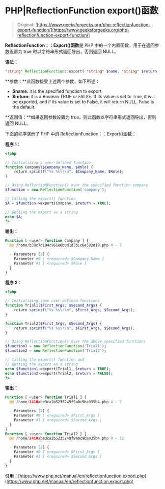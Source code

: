 # PHP|ReflectionFunction export()函数

> Original: [https://www.geeksforgeeks.org/php-reflectionfunction-export-function/](https://www.geeksforgeeks.org/php-reflectionfunction-export-function/)

**ReflectionFunction：：Export()函数**是 PHP 中的一个内置函数，用于在返回参数设置为 true 时以字符串形式返回导出，否则返回 NULL。

**语法：**

```php
*string* ReflectionFunction::export( *string* $name, *string* $return )
```

**参数：**此函数接受上述两个参数，如下所述：

*   **$name:** it is the specified function to export.
*   **$return:** it is a Boolean TRUE or FALSE. If its value is set to True, it will be exported, and if its value is set to False, it will return NULL. False is the default.

**返回值：**如果返回参数设置为 true，则此函数以字符串形式返回导出，否则返回 NULL。

下面的程序演示了 PHP 中的 ReflectionFunction：：Export()函数：

**程序 1：**

```php
<?php

// Initializing a user-defined function
function Company($Company_Name, $Role) {
    return sprintf("%s %s\r\n", $Company_Name, $Role);
}

// Using ReflectionFunction() over the specified function company
$function = new ReflectionFunction('company');

// Calling the export() function
$A = $function->export(Company, $return = TRUE);

// Getting the export as a string
echo $A;
?>
```

**输出：**

```php
Function [ <user> function Company ] {
  @@ /home/b38c7d194c961e6b0d1d5b1c6e582d19.php 4 - 7

  - Parameters [2] {
    Parameter #0 [ <required> $Company_Name ]
    Parameter #1 [ <required> $Role ]
  }
}

```

**程序 2：**

```php
<?php

// Initializing some user-defined functions
function Trial1($First_Args, $Second_Args) {
    return sprintf("%s %s\r\n", $First_Args, $Second_Args);
}

function Trial2($First_Args, $Second_Args) {
    return sprintf("%s %s\r\n", $First_Args, $Second_Args);
}

// Using ReflectionFunction() over the above specified functions 
$function1 = new ReflectionFunction('Trial1');
$function2 = new ReflectionFunction('Trial2');

// Calling the export() function and
// Getting the export as a string
echo $function1->export(Trial1, $return = TRUE);
echo $function2->export(Trial2, $return = FALSE);
?>
```

**输出：**

```php
Function [ <user> function Trial1 ] {
  @@ /home/2410abe3ca2b5235249f9a0c9ba035b4.php 4 - 7

  - Parameters [2] {
    Parameter #0 [ <required> $First_Args ]
    Parameter #1 [ <required> $Second_Args ]
  }
}
Function [ <user> function Trial2 ] {
  @@ /home/2410abe3ca2b5235249f9a0c9ba035b4.php 9 - 12

  - Parameters [2] {
    Parameter #0 [ <required> $First_Args ]
    Parameter #1 [ <required> $Second_Args ]
  }
}

```

**引用：**[https://www.php.net/manual/en/reflectionfunction.export.php](https://www.php.net/manual/en/reflectionfunction.export.php)